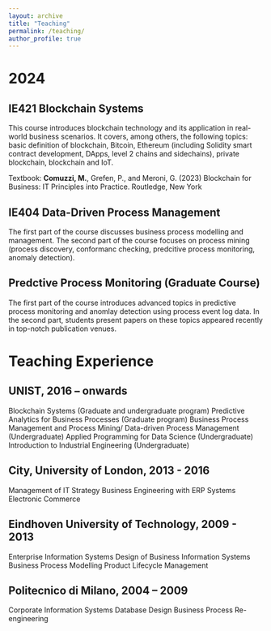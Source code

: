 ```yaml
---
layout: archive
title: "Teaching"
permalink: /teaching/
author_profile: true
---
```


2024
======

IE421 Blockchain Systems
------
This course introduces blockchain technology and its application in real-world business scenarios. It covers, among others, the following topics: basic definition of blockchain, Bitcoin, Ethereum (including Solidity smart contract development, DApps, level 2 chains and sidechains), private blockchain, blockchain and IoT.

Textbook: **Comuzzi, M.**, Grefen, P., and Meroni, G. (2023) Blockchain for Business: IT Principles into Practice.  Routledge, New York

IE404 Data-Driven Process Management
------
The first part of the course discusses business process modelling and management. The second part of the course focuses on process mining (process discovery, conformanc checking, predcitive process monitoring, anomaly detection).

Predctive Process Monitoring (Graduate Course)
------
The first part of the course introduces advanced topics in predictive process monitoring and anomlay detection using process event log data. In the second part, students present papers on these topics appeared recently in top-notch publication venues.

Teaching Experience
======

UNIST, 2016 – onwards
------

Blockchain Systems (Graduate and undergraduate program)
Predictive Analytics for Business Processes (Graduate program)
Business Process Management and Process Mining/ Data-driven Process Management (Undergraduate)
Applied Programming for Data Science (Undergraduate)
Introduction to Industrial Engineering (Undergraduate)

City, University of London, 2013 - 2016 
------

Management of IT Strategy
Business Engineering with ERP Systems
Electronic Commerce

Eindhoven University of Technology, 2009 - 2013
------

Enterprise Information Systems
Design of Business Information Systems
Business Process Modelling
Product Lifecycle Management

Politecnico di Milano, 2004 – 2009 
------

Corporate Information Systems
Database Design
Business Process Re-engineering


